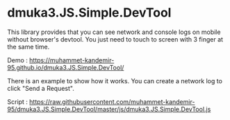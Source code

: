 # dmuka3.JS.Simple.DevTool

 This library provides that you can see network and console logs on mobile without browser's devtool. You just need to touch to screen with 3 finger at the same time.
 
 Demo : https://muhammet-kandemir-95.github.io/dmuka3.JS.Simple.DevTool/
 
 There is an example to show how it works. You can create a network log to click "Send a Request".

 Script : https://raw.githubusercontent.com/muhammet-kandemir-95/dmuka3.JS.Simple.DevTool/master/js/dmuka3.JS.Simple.DevTool.js
